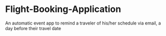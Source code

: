 # Flight-Booking-Application
An  automatic event app to remind a traveler of his/her schedule via email, a day before their travel date